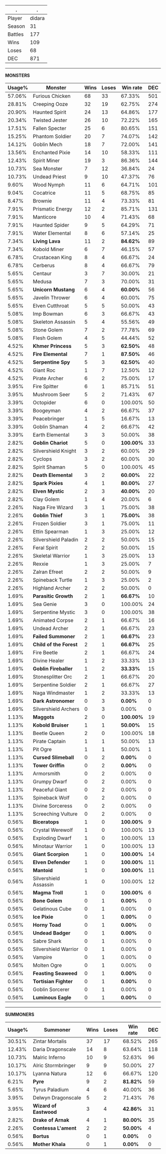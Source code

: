.|.
|-|-
Player|didara
Season|31
Battles|177
Wins|109
Loses|68
DEC|871

---
**MONSTERS**

Usage%|Monster|Wins|Loses|Win rate|DEC|
-|-|-|-|-|-|
57.06%|Furious Chicken|68|33|67.33%|501|
28.81%|Creeping Ooze|32|19|62.75%|274|
20.90%|Haunted Spirit|24|13|64.86%|177|
20.34%|Twisted Jester|26|10|72.22%|165|
17.51%|Fallen Specter|25|6|80.65%|151|
15.25%|Phantom Soldier|20|7|74.07%|142|
14.12%|Goblin Mech|18|7|72.00%|141|
13.56%|Enchanted Pixie|14|10|58.33%|111|
12.43%|Spirit Miner|19|3|86.36%|144|
10.73%|Sea Monster|7|12|36.84%|24|
10.73%|Undead Priest|9|10|47.37%|76|
9.60%|Wood Nymph|11|6|64.71%|101|
9.04%|Cocatrice|11|5|68.75%|85|
8.47%|Brownie|11|4|73.33%|81|
7.91%|Prismatic Energy|12|2|85.71%|131|
7.91%|Manticore|10|4|71.43%|68|
7.91%|Haunted Spider|9|5|64.29%|71|
7.91%|Water Elemental|8|6|57.14%|25|
7.34%|**Living Lava**|11|2|**84.62%**|89|
7.34%|Kobold Miner|6|7|46.15%|57|
6.78%|Crustacean King|8|4|66.67%|24|
6.78%|Cerberus|8|4|66.67%|79|
5.65%|Centaur|3|7|30.00%|21|
5.65%|Medusa|7|3|70.00%|31|
5.65%|**Unicorn Mustang**|6|4|**60.00%**|56|
5.65%|Javelin Thrower|6|4|60.00%|75|
5.65%|Elven Cutthroat|5|5|50.00%|43|
5.08%|Imp Bowman|6|3|66.67%|43|
5.08%|Skeleton Assassin|5|4|55.56%|49|
5.08%|Stone Golem|7|2|77.78%|69|
5.08%|Flesh Golem|4|5|44.44%|52|
4.52%|**Khmer Princess**|5|3|**62.50%**|48|
4.52%|**Fire Elemental**|7|1|**87.50%**|46|
4.52%|**Serpentine Spy**|5|3|**62.50%**|40|
4.52%|Giant Roc|1|7|12.50%|12|
4.52%|Pirate Archer|6|2|75.00%|17|
3.95%|Fire Spitter|6|1|85.71%|51|
3.95%|Mushroom Seer|5|2|71.43%|67|
3.39%|Octopider|6|0|100.00%|50|
3.39%|Boogeyman|4|2|66.67%|37|
3.39%|Peacebringer|1|5|16.67%|13|
3.39%|Goblin Shaman|4|2|66.67%|42|
3.39%|Earth Elemental|3|3|50.00%|38|
2.82%|**Goblin Chariot**|5|0|**100.00%**|33|
2.82%|Silvershield Knight|3|2|60.00%|29|
2.82%|Cyclops|3|2|60.00%|30|
2.82%|Spirit Shaman|5|0|100.00%|45|
2.82%|**Death Elemental**|3|2|**60.00%**|22|
2.82%|**Spark Pixies**|4|1|**80.00%**|27|
2.82%|**Elven Mystic**|2|3|**40.00%**|20|
2.82%|Clay Golem|1|4|20.00%|6|
2.26%|Naga Fire Wizard|3|1|75.00%|38|
2.26%|**Goblin Thief**|3|1|**75.00%**|38|
2.26%|Frozen Soldier|3|1|75.00%|11|
2.26%|Ettin Spearman|1|3|25.00%|12|
2.26%|Silvershield Paladin|2|2|50.00%|15|
2.26%|Feral Spirit|2|2|50.00%|15|
2.26%|Skeletal Warrior|1|3|25.00%|13|
2.26%|Rexxie|1|3|25.00%|7|
2.26%|Zalran Efreet|2|2|50.00%|9|
2.26%|Spineback Turtle|1|3|25.00%|2|
2.26%|Highland Archer|2|2|50.00%|0|
1.69%|**Parasitic Growth**|2|1|**66.67%**|10|
1.69%|Sea Genie|3|0|100.00%|24|
1.69%|Serpentine Mystic|3|0|100.00%|38|
1.69%|Animated Corpse|2|1|66.67%|16|
1.69%|Undead Archer|2|1|66.67%|23|
1.69%|**Failed Summoner**|2|1|**66.67%**|23|
1.69%|**Child of the Forest**|2|1|**66.67%**|25|
1.69%|Fire Beetle|2|1|66.67%|24|
1.69%|Divine Healer|1|2|33.33%|13|
1.69%|**Goblin Fireballer**|1|2|**33.33%**|15|
1.69%|Stonesplitter Orc|2|1|66.67%|20|
1.69%|Serpentine Soldier|2|1|66.67%|27|
1.69%|Naga Windmaster|1|2|33.33%|13|
1.69%|**Dark Astronomer**|0|3|**0.00%**|0|
1.69%|Silvershield Archers|0|3|0.00%|0|
1.13%|**Maggots**|2|0|**100.00%**|19|
1.13%|**Kobold Bruiser**|1|1|**50.00%**|15|
1.13%|Beetle Queen|2|0|100.00%|18|
1.13%|Pirate Captain|1|1|50.00%|13|
1.13%|Pit Ogre|1|1|50.00%|1|
1.13%|**Cursed Slimeball**|0|2|**0.00%**|0|
1.13%|**Tower Griffin**|0|2|**0.00%**|0|
1.13%|Armorsmith|0|2|0.00%|0|
1.13%|Grumpy Dwarf|0|2|0.00%|0|
1.13%|Peaceful Giant|0|2|0.00%|0|
1.13%|Spineback Wolf|0|2|0.00%|0|
1.13%|Divine Sorceress|0|2|0.00%|0|
1.13%|Screeching Vulture|0|2|0.00%|0|
0.56%|**Biceratops**|1|0|**100.00%**|9|
0.56%|Crystal Werewolf|1|0|100.00%|13|
0.56%|Exploding Dwarf|1|0|100.00%|13|
0.56%|Minotaur Warrior|1|0|100.00%|13|
0.56%|**Giant Scorpion**|1|0|**100.00%**|14|
0.56%|**Elven Defender**|1|0|**100.00%**|11|
0.56%|**Mantoid**|1|0|**100.00%**|11|
0.56%|Silvershield Assassin|1|0|100.00%|12|
0.56%|**Magma Troll**|1|0|**100.00%**|6|
0.56%|**Bone Golem**|0|1|**0.00%**|0|
0.56%|Gelatinous Cube|0|1|0.00%|0|
0.56%|**Ice Pixie**|0|1|**0.00%**|0|
0.56%|**Horny Toad**|0|1|**0.00%**|0|
0.56%|**Undead Badger**|0|1|**0.00%**|0|
0.56%|Sabre Shark|0|1|0.00%|0|
0.56%|Silvershield Warrior|0|1|0.00%|0|
0.56%|Vampire|0|1|0.00%|0|
0.56%|Molten Ogre|0|1|0.00%|0|
0.56%|**Feasting Seaweed**|0|1|**0.00%**|0|
0.56%|**Tortisian Fighter**|0|1|**0.00%**|0|
0.56%|Goblin Sorcerer|0|1|0.00%|0|
0.56%|**Luminous Eagle**|0|1|**0.00%**|0|

---
**SUMMONERS**

Usage%|Summoner|Wins|Loses|Win rate|DEC|
-|-|-|-|-|-|
30.51%|Zintar Mortalis|37|17|68.52%|265|
12.43%|Daria Dragonscale|14|8|63.64%|118|
10.73%|Malric Inferno|10|9|52.63%|96|
10.17%|Alric Stormbringer|9|9|50.00%|27|
10.17%|Lyanna Natura|12|6|66.67%|120|
6.21%|**Pyre**|9|2|**81.82%**|59|
5.65%|Tyrus Paladium|4|6|40.00%|36|
3.95%|Delwyn Dragonscale|5|2|71.43%|76|
3.95%|**Wizard of Eastwood**|3|4|**42.86%**|31|
2.82%|**Drake of Arnak**|4|1|**80.00%**|35|
2.26%|**Contessa L'ament**|2|2|**50.00%**|4|
0.56%|**Bortus**|0|1|**0.00%**|0|
0.56%|**Mother Khala**|0|1|**0.00%**|0|
